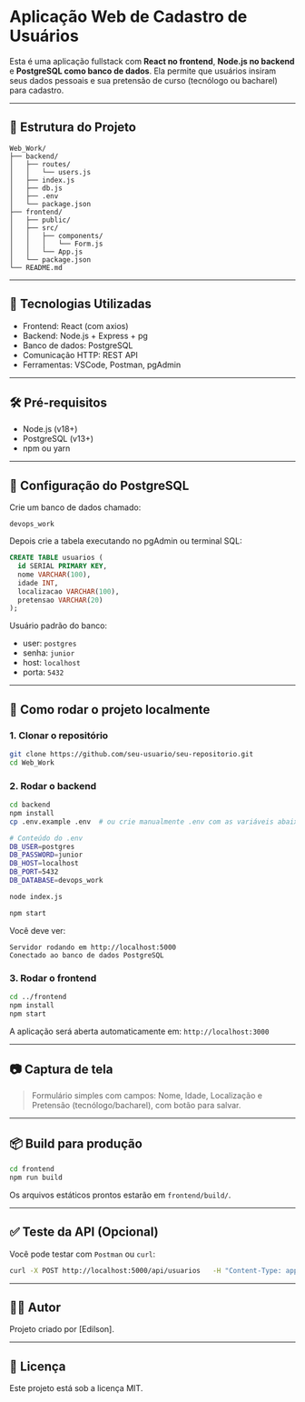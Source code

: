 
# Aplicação Web de Cadastro de Usuários

Esta é uma aplicação fullstack com **React no frontend**, **Node.js no backend** e **PostgreSQL como banco de dados**.
Ela permite que usuários insiram seus dados pessoais e sua pretensão de curso (tecnólogo ou bacharel) para cadastro.

---

## 📁 Estrutura do Projeto

```
Web_Work/
├── backend/
│   ├── routes/
│   │   └── users.js
│   ├── index.js
│   ├── db.js
│   ├── .env
│   └── package.json
├── frontend/
│   ├── public/
│   ├── src/
│   │   ├── components/
│   │   │   └── Form.js
│   │   └── App.js
│   └── package.json
└── README.md
```

---

## 🚀 Tecnologias Utilizadas

- Frontend: React (com axios)
- Backend: Node.js + Express + pg
- Banco de dados: PostgreSQL
- Comunicação HTTP: REST API
- Ferramentas: VSCode, Postman, pgAdmin

---

## 🛠️ Pré-requisitos

- Node.js (v18+)
- PostgreSQL (v13+)
- npm ou yarn

---

## 🐘 Configuração do PostgreSQL

Crie um banco de dados chamado:

```
devops_work
```

Depois crie a tabela executando no pgAdmin ou terminal SQL:

```sql
CREATE TABLE usuarios (
  id SERIAL PRIMARY KEY,
  nome VARCHAR(100),
  idade INT,
  localizacao VARCHAR(100),
  pretensao VARCHAR(20)
);
```

Usuário padrão do banco:

- user: `postgres`
- senha: `junior`
- host: `localhost`
- porta: `5432`

---

## 🔧 Como rodar o projeto localmente

### 1. Clonar o repositório

```bash
git clone https://github.com/seu-usuario/seu-repositorio.git
cd Web_Work
```

### 2. Rodar o backend

```bash
cd backend
npm install
cp .env.example .env  # ou crie manualmente .env com as variáveis abaixo

# Conteúdo do .env
DB_USER=postgres
DB_PASSWORD=junior
DB_HOST=localhost
DB_PORT=5432
DB_DATABASE=devops_work

node index.js

npm start 
```

Você deve ver:
```
Servidor rodando em http://localhost:5000
Conectado ao banco de dados PostgreSQL
```

### 3. Rodar o frontend

```bash
cd ../frontend
npm install
npm start
```

A aplicação será aberta automaticamente em: `http://localhost:3000`

---

## 📷 Captura de tela

> Formulário simples com campos: Nome, Idade, Localização e Pretensão (tecnólogo/bacharel), com botão para salvar.

---

## 📦 Build para produção

```bash
cd frontend
npm run build
```

Os arquivos estáticos prontos estarão em `frontend/build/`.

---

## ✅ Teste da API (Opcional)

Você pode testar com `Postman` ou `curl`:

```bash
curl -X POST http://localhost:5000/api/usuarios   -H "Content-Type: application/json"   -d '{"nome":"Ana","idade":22,"localizacao":"SP","pretensao":"tecnologo"}'
```

---

## 🙋‍♂️ Autor

Projeto criado por [Edilson].

---

## 📝 Licença

Este projeto está sob a licença MIT.

